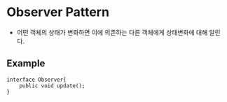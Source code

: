 ﻿# Observer Pattern
- 어떤 객체의 상태가 변화하면 이에 의존하는 다른 객체에게 상태변화에 대해 알린다.

## Example
```
interface Observer{
    public void update();
}
```


